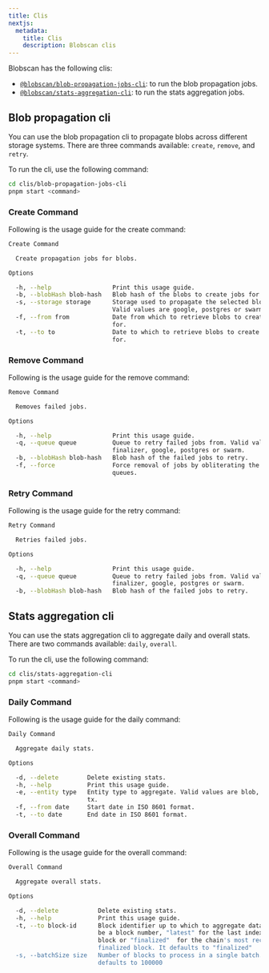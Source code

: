 ```yaml
---
title: Clis
nextjs:
  metadata:
    title: Clis
    description: Blobscan clis
---
```


Blobscan has the following clis:

- [`@blobscan/blob-propagation-jobs-cli`](https://github.com/Blobscan/blobscan/tree/next/clis/blob-propagation-jobs-cli): to run the blob propagation jobs.
- [`@blobscan/stats-aggregation-cli`](https://github.com/Blobscan/blobscan/tree/next/clis/stats-aggregation-cli): to run the stats aggregation jobs.

## Blob propagation cli

You can use the blob propagation cli to propagate blobs across different storage systems. There are three commands available: `create`, `remove`, and `retry`.

To run the cli, use the following command:

```bash
cd clis/blob-propagation-jobs-cli
pnpm start <command>
```

### Create Command

Following is the usage guide for the create command:

```bash
Create Command

  Create propagation jobs for blobs.

Options

  -h, --help                 Print this usage guide.
  -b, --blobHash blob-hash   Blob hash of the blobs to create jobs for.
  -s, --storage storage      Storage used to propagate the selected blobs.
                             Valid values are google, postgres or swarm.
  -f, --from from            Date from which to retrieve blobs to create jobs
                             for.
  -t, --to to                Date to which to retrieve blobs to create jobs
                             for.
```

### Remove Command

Following is the usage guide for the remove command:

```bash
Remove Command

  Removes failed jobs.

Options

  -h, --help                 Print this usage guide.
  -q, --queue queue          Queue to retry failed jobs from. Valid valures are
                             finalizer, google, postgres or swarm.
  -b, --blobHash blob-hash   Blob hash of the failed jobs to retry.
  -f, --force                Force removal of jobs by obliterating the selected
                             queues.
```

### Retry Command

Following is the usage guide for the retry command:

```bash
Retry Command

  Retries failed jobs.

Options

  -h, --help                 Print this usage guide.
  -q, --queue queue          Queue to retry failed jobs from. Valid valures are
                             finalizer, google, postgres or swarm.
  -b, --blobHash blob-hash   Blob hash of the failed jobs to retry.
```

## Stats aggregation cli

You can use the stats aggregation cli to aggregate daily and overall stats. There are two commands available: `daily`, `overall`.

To run the cli, use the following command:

```bash
cd clis/stats-aggregation-cli
pnpm start <command>
```

### Daily Command

Following is the usage guide for the daily command:

```bash
Daily Command

  Aggregate daily stats.

Options

  -d, --delete        Delete existing stats.
  -h, --help          Print this usage guide.
  -e, --entity type   Entity type to aggregate. Valid values are blob, block or
                      tx.
  -f, --from date     Start date in ISO 8601 format.
  -t, --to date       End date in ISO 8601 format.

```

### Overall Command

Following is the usage guide for the overall command:

```bash
Overall Command

  Aggregate overall stats.

Options

  -d, --delete           Delete existing stats.
  -h, --help             Print this usage guide.
  -t, --to block-id      Block identifier up to which to aggregate data. It can
                         be a block number, "latest" for the last indexed
                         block or "finalized"  for the chain's most recent
                         finalized block. It defaults to "finalized"
  -s, --batchSize size   Number of blocks to process in a single batch. It
                         defaults to 100000
```
